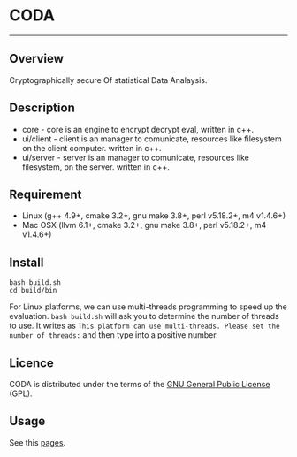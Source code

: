 CODA
====
---

## Overview
Cryptographically secure Of statistical Data Analaysis.

## Description
* core - core is an engine to encrypt decrypt eval, written in c++.
* ui/client - client is an manager to comunicate, resources like filesystem on the client computer.  written in c++.
* ui/server - server is an manager to comunicate, resources like filesystem, on the server. written in c++.

## Requirement
* Linux (g++ 4.9+, cmake 3.2+, gnu make 3.8+, perl v5.18.2+, m4 v1.4.6+)
* Mac OSX (llvm 6.1+, cmake 3.2+, gnu make 3.8+, perl v5.18.2+, m4 v1.4.6+)

## Install
	bash build.sh
	cd build/bin

For Linux platforms, we can use multi-threads programming to speed up the evaluation.
`bash build.sh` will ask you to determine the number of threads to use. It writes as
`This platform can use multi-threads. Please set the number of threads:`
and then type into a positive number.

## Licence
CODA is distributed under the terms of the [GNU General Public License ](https://www.gnu.org/licenses/gpl.html) (GPL).


## Usage
See this [pages](https://fionser.github.io/CODA).
